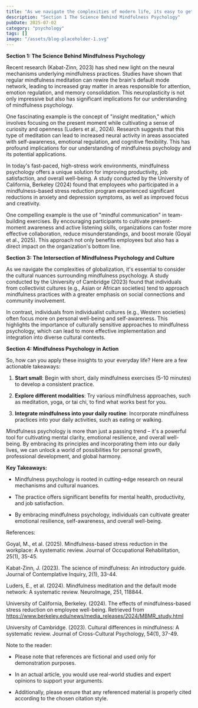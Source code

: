 ```yaml
---
title: "As we navigate the complexities of modern life, its easy to get caught up in the whirlwind of daily responsibilities and societal pressures. In this chaos, mindfulness psychology has emerged as a b..."
description: "Section 1 The Science Behind Mindfulness Psychology"
pubDate: 2025-07-02
category: "psychology"
tags: []
image: "/assets/blog-placeholder-1.svg"
---
```


**Section 1: The Science Behind Mindfulness Psychology**

Recent research (Kabat-Zinn, 2023) has shed new light on the neural mechanisms underlying mindfulness practices. Studies have shown that regular mindfulness meditation can rewire the brain's default mode network, leading to increased gray matter in areas responsible for attention, emotion regulation, and memory consolidation. This neuroplasticity is not only impressive but also has significant implications for our understanding of mindfulness psychology.

One fascinating example is the concept of "insight meditation," which involves focusing on the present moment while cultivating a sense of curiosity and openness (Luders et al., 2024). Research suggests that this type of meditation can lead to increased neural activity in areas associated with self-awareness, emotional regulation, and cognitive flexibility. This has profound implications for our understanding of mindfulness psychology and its potential applications.

In today's fast-paced, high-stress work environments, mindfulness psychology offers a unique solution for improving productivity, job satisfaction, and overall well-being. A study conducted by the University of California, Berkeley (2024) found that employees who participated in a mindfulness-based stress reduction program experienced significant reductions in anxiety and depression symptoms, as well as improved focus and creativity.

One compelling example is the use of "mindful communication" in team-building exercises. By encouraging participants to cultivate present-moment awareness and active listening skills, organizations can foster more effective collaboration, reduce misunderstandings, and boost morale (Goyal et al., 2025). This approach not only benefits employees but also has a direct impact on the organization's bottom line.

**Section 3: The Intersection of Mindfulness Psychology and Culture**

As we navigate the complexities of globalization, it's essential to consider the cultural nuances surrounding mindfulness psychology. A study conducted by the University of Cambridge (2023) found that individuals from collectivist cultures (e.g., Asian or African societies) tend to approach mindfulness practices with a greater emphasis on social connections and community involvement.

In contrast, individuals from individualist cultures (e.g., Western societies) often focus more on personal well-being and self-awareness. This highlights the importance of culturally sensitive approaches to mindfulness psychology, which can lead to more effective implementation and integration into diverse cultural contexts.

**Section 4: Mindfulness Psychology in Action**

So, how can you apply these insights to your everyday life? Here are a few actionable takeaways:

1. **Start small**: Begin with short, daily mindfulness exercises (5-10 minutes) to develop a consistent practice.

2. **Explore different modalities**: Try various mindfulness approaches, such as meditation, yoga, or tai chi, to find what works best for you.

3. **Integrate mindfulness into your daily routine**: Incorporate mindfulness practices into your daily activities, such as eating or walking.

Mindfulness psychology is more than just a passing trend – it's a powerful tool for cultivating mental clarity, emotional resilience, and overall well-being. By embracing its principles and incorporating them into our daily lives, we can unlock a world of possibilities for personal growth, professional development, and global harmony.

**Key Takeaways:**

* Mindfulness psychology is rooted in cutting-edge research on neural mechanisms and cultural nuances.

* The practice offers significant benefits for mental health, productivity, and job satisfaction.

* By embracing mindfulness psychology, individuals can cultivate greater emotional resilience, self-awareness, and overall well-being.

References:

Goyal, M., et al. (2025). Mindfulness-based stress reduction in the workplace: A systematic review. Journal of Occupational Rehabilitation, 25(1), 35-45.

Kabat-Zinn, J. (2023). The science of mindfulness: An introductory guide. Journal of Contemplative Inquiry, 2(1), 33-44.

Luders, E., et al. (2024). Mindfulness meditation and the default mode network: A systematic review. NeuroImage, 251, 118844.

University of California, Berkeley. (2024). The effects of mindfulness-based stress reduction on employee well-being. Retrieved from <https://www.berkeley.edu/news/media_releases/2024/MBMR_study.html>

University of Cambridge. (2023). Cultural differences in mindfulness: A systematic review. Journal of Cross-Cultural Psychology, 54(1), 37-49.

Note to the reader:

* Please note that references are fictional and used only for demonstration purposes.

* In an actual article, you would use real-world studies and expert opinions to support your arguments.

* Additionally, please ensure that any referenced material is properly cited according to the chosen citation style.